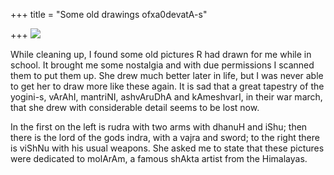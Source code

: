 +++
title = "Some old drawings ofxa0devatA-s"

+++
[![](https://i1.wp.com/photos1.blogger.com/blogger/2010/410/320/deva1_small.jpg)](http://photos1.blogger.com/blogger/2010/410/1600/deva1_small.jpg)

While cleaning up, I found some old pictures R had drawn for me while in
school. It brought me some nostalgia and with due permissions I scanned
them to put them up. She drew much better later in life, but I was never
able to get her to draw more like these again. It is sad that a great
tapestry of the yogini-s, vArAhI, mantriNI, ashvAruDhA and kAmeshvarI,
in their war march, that she drew with considerable detail seems to be
lost now.

In the first on the left is rudra with two arms with dhanuH and iShu;
then there is the lord of the gods indra, with a vajra and sword; to the
right there is viShNu with his usual weapons. She asked me to state that
these pictures were dedicated to molArAm, a famous shAkta artist from
the Himalayas.

